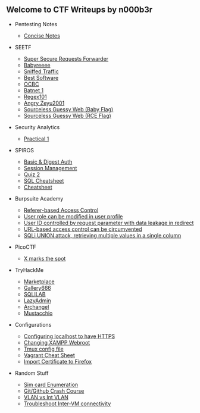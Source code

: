 ## Welcome to CTF Writeups by n000b3r

- Pentesting Notes
  - [Concise Notes](pentesting/concise_notes.md)

- SEETF
  - [Super Secure Requests Forwarder](seetf/seetf_ssrf.md)
  - [Babyreeee](seetf/seetf_baby_re.md)
  - [Sniffed Traffic](seetf/seetf_sniff_traffic.md)
  - [Best Software](seetf/seetf_best_software.md)
  - [OCBC](seetf/seetf_ocbc.md)
  - [Batnet 1](seetf/seetf_batnet1.md)
  - [Regex101](seetf/seetf_regex101.md)
  - [Angry Zeyu2001](seetf/seetf_angryzeyu2001.md)
  - [Sourceless Guessy Web (Baby Flag)](seetf/seetf_sgw_lfi.md)
  - [Sourceless Guessy Web (RCE Flag)](seetf/seetf_sgw_rce.md)

- Security Analytics
  - [Practical 1](sec_analy/practical1.md)

- SPIROS
  - [Basic & Digest Auth](spiros/README.md)
  - [Session Management](spiros/session_management.md)
  - [Quiz 2](spiros/quiz2.md)
  - [SQL Cheatsheet](spiros/sql_cheatsheet.md)
  - [Cheatsheet](spiros/cheatsheet.md)

- Burpsuite Academy
  - [Referer-based Access Control](burpsuite/referer_access_control.md)
  - [User role can be modified in user profile](burpsuite/user_role_mod.md)
  - [User ID controlled by request parameter with data leakage in redirect](burpsuite/user_id_access_control.md)
  - [URL-based access control can be circumvented](burpsuite/circumventing_url_based_para.md)
  - [SQLi UNION attack, retrieving multiple values in a single column](burpsuite/sqli_union_dump.md)

- PicoCTF
  - [X marks the spot](picoctf/xmarksthespot.md)

- TryHackMe
  - [Marketplace](thm/marketplace.md)
  - [Gallery666](thm/gallery666.md)
  - [SQLILAB](thm/sqlilab.md)
  - [LazyAdmin](thm/lazy_admin.md)
  - [Archangel](thm/archangel.md)
  - [Mustacchio](thm/mustacchio.md)

- Configurations
  - [Configuring localhost to have HTTPS](configurations/localhost_to_https.md)
  - [Changing XAMPP Webroot](configurations/changing_webroot.md)
  - [Tmux config file](configurations/tmux_conf.md)
  - [Vagrant Cheat Sheet](configurations/vagrant.md)
  - [Import Certificate to Firefox](configurations/import_cert.md)

- Random Stuff
  - [Sim card Enumeration](randstuff/simcard.md)
  - [Git/Github Crash Course](randstuff/git.md)
  - [VLAN vs Int VLAN](randstuff/vlan.md)
  - [Troubleshoot Inter-VM connectivity](randstuff/inter_vm.md)
